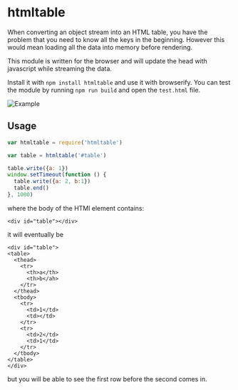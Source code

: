 # htmltable

When converting an object stream into an HTML table, you have the problem that
you need to know all the keys in the beginning. However this would mean loading all
the data into memory before rendering.

This module is written for the browser and will update the head with javascript while
streaming the data.

Install it with `npm install htmltable` and use it with browserify. You can test
the module by running `npm run build` and open the `test.html` file.

![Example](https://i.imgflip.com/ddyux.gif)

## Usage

```js
var htmltable = require('htmltable')

var table = htmltable('#table')

table.write({a: 1})
window.setTimeout(function () {
  table.write({a: 2, b:1})
  table.end()
}, 1000)
```

where the body of the HTMl element contains:
```
<div id="table"></div>
```
it will eventually be
```
<div id="table">
<table>
  <thead>
    <tr>
      <th>a</th>
      <th>b</ah>
    </tr>
  </thead>
  <tbody>
    <tr>
      <td>1</td>
      <td></td>
    </tr>
    <tr>
      <td>2</td>
      <td>1</td>
    </tr>
  </tbody>
</table>
</div>
```

but you will be able to see the first row before the second comes in.